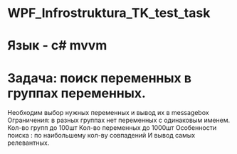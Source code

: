 # WPF_Infrostruktura_TK_test_task
# Язык - c# mvvm
# Задача: поиск переменных в группах переменных.
Необходим выбор нужных переменных и вывод их в messagebox
Ограничения: в разных группах нет переменных с одинаковым именем.
Кол-во групп до 100шт
Кол-во переменных до 1000шт
Особенности поиска : по наибольшему кол-ву совпадений
И вывод самых релевантных.
 